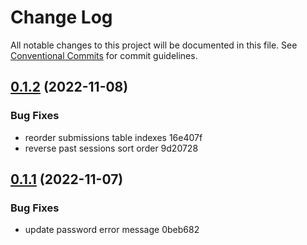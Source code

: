 # Change Log

All notable changes to this project will be documented in this file.
See [Conventional Commits](https://conventionalcommits.org) for commit guidelines.

## [0.1.2](/compare/v0.1.1...v0.1.2) (2022-11-08)


### Bug Fixes

* reorder submissions table indexes 16e407f
* reverse past sessions sort order 9d20728





## [0.1.1](/compare/v0.1.0...v0.1.1) (2022-11-07)


### Bug Fixes

* update password error message 0beb682

